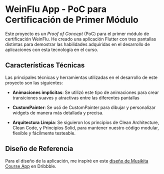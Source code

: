 
# WeinFlu App - PoC para Certificación de Primer Módulo

Este proyecto es un *Proof of Concept* (PoC) para el primer módulo de certificación WeinFlu. He creado una aplicación Flutter con tres pantallas distintas para demostrar las habilidades adquiridas en el desarrollo de aplicaciones con esta tecnología  en el curso. 

## Características Técnicas

Las principales técnicas y herramientas utilizadas en el desarrollo de este proyecto son las siguientes:

- **Animaciones implícitas**: Se utilizó este tipo de animaciones para crear transiciones suaves y atractivas entre las diferentes pantallas

- **CustomPainter**: Se usó de CustomPainter para dibujar y personalizar widgets de manera más detallada y precisa.

- **Arquitectura Limpia**: Se siguieron los principios de Clean Architecture, Clean Code, y Principios Solid, para mantener nuestro código modular, flexible y fácilmente testeable.

## Diseño de Referencia

Para el diseño de la aplicación, me inspiré en este [diseño de Musikita Course App](https://dribbble.com/shots/17212584-Musikita-Course-App) en Dribbble.

